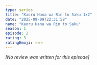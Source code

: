 ```yaml
---
type: series
title: "Kaoru Hana wa Rin to Saku 1x2"
date: "2025-09-09T22:31:58"
name: "Kaoru Hana wa Rin to Saku"
season: 1
episode: 2
rating: 3
ratingEmoji: ⭐️⭐️⭐️
---
```


*[No review was written for this episode]*
